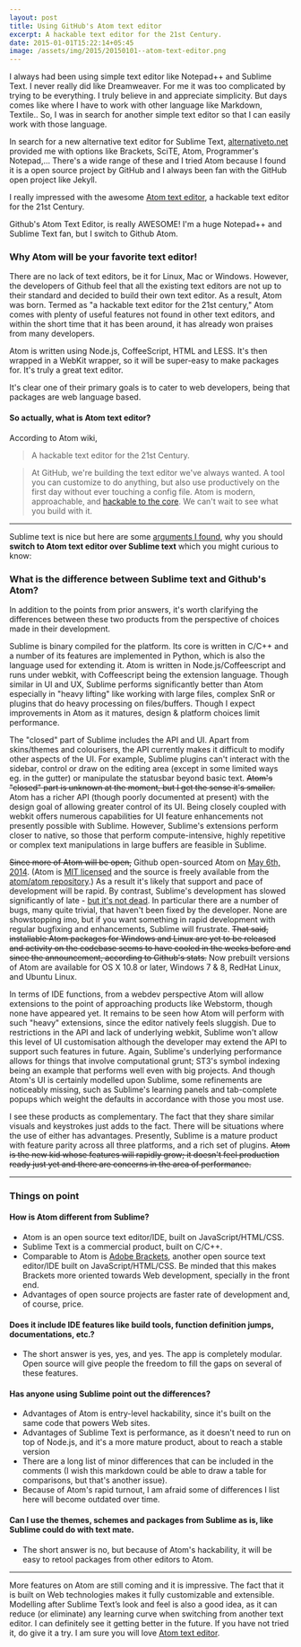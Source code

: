 ```yaml
---
layout: post
title: Using GitHub's Atom text editor
excerpt: A hackable text editor for the 21st Century.
date: 2015-01-01T15:22:14+05:45
image: /assets/img/2015/20150101--atom-text-editor.png
---
```


I always had been using simple text editor like Notepad++ and Sublime Text. I never really did like Dreamweaver. For me it was too complicated by trying to be everything. I truly believe in and appreciate simplicity. But days comes like where I have to work with other language like Markdown, Textile.. So, I was in search for another simple text editor so that I can easily work with those language.

In search for a new alternative text editor for Sublime Text, [alternativeto.net](http://alternativeto.net/software/sublime-text/) provided me with options like Brackets, SciTE, Atom, Programmer's Notepad,... There's a wide range of these and I tried Atom because I found it is a open source project by GitHub and I always been fan with the GitHub open project like Jekyll.

I really impressed with the awesome [Atom text editor](//atom.io/), a hackable text editor for the 21st Century.

Github's Atom Text Editor, is really AWESOME! I'm a huge Notepad++ and Sublime Text fan, but I switch to Github Atom.

### Why Atom will be your favorite text editor!

There are no lack of text editors, be it for Linux, Mac or Windows. However, the developers of Github feel that all the existing text editors are not up to their standard and decided to build their own text editor. As a result, Atom was born. Termed as "a hackable text editor for the 21st century," Atom comes with plenty of useful features not found in other text editors, and within the short time that it has been around, it has already won praises from many developers.

Atom is written using Node.js, CoffeeScript, HTML and LESS. It's then wrapped in a WebKit wrapper, so it will be super-easy to make packages for. It's truly a great text editor.

It's clear one of their primary goals is to cater to web developers, being that packages are web language based.

#### So actually, what is Atom text editor?

According to Atom wiki,

> A hackable text editor for the 21st Century.

> At GitHub, we're building the text editor we've always wanted. A tool you can customize to do anything, but also use productively on the first day without ever touching a config file. Atom is modern, approachable, and [hackable to the core](//github.com/atom/atom). We can't wait to see what you build with it.

---

Sublime text is nice but
here are some [arguments I found](http://stackoverflow.com/questions/22126078/what-is-the-difference-between-sublime-text-and-githubs-atom), why you should **switch to Atom text editor over Sublime text** which you might curious to know:

### What is the difference between Sublime text and Github's Atom?

In addition to the points from prior answers, it's worth clarifying the differences between these two products from the perspective of choices made in their development.

Sublime is binary compiled for the platform. Its core is written in C/C++ and a number of its features are implemented in Python, which is also the language used for extending it. Atom is written in Node.js/Coffeescript and runs under webkit, with Coffeescript being the extension language. Though similar in UI and UX, Sublime performs significantly better than Atom especially in "heavy lifting" like working with large files, complex SnR or plugins that do heavy processing on files/buffers. Though I expect improvements in Atom as it matures, design & platform choices limit performance.

The "closed" part of Sublime includes the API and UI. Apart from skins/themes and colourisers, the API currently makes it difficult to modify other aspects of the UI. For example, Sublime plugins can't interact with the sidebar, control or draw on the editing area (except in some limited ways eg. in the gutter) or manipulate the statusbar beyond basic text. ~~Atom's "closed" part is unknown at the moment, but I get the sense it's smaller.~~ Atom has a richer API (though poorly documented at present) with the design goal of allowing greater control of its UI. Being closely coupled with webkit offers numerous capabilities for UI feature enhancements not presently possible with Sublime. However, Sublime's extensions perform closer to native, so those that perform compute-intensive, highly repetitive or complex text manipulations in large buffers are feasible in Sublime.

~~Since more of Atom will be open,~~ Github open-sourced Atom on [May 6th, 2014](//github.com/blog/1831-atom-free-and-open-source-for-everyone). (Atom is [MIT licensed](https://raw.githubusercontent.com/atom/atom/master/LICENSE.md) and the source is freely available from the [atom/atom repository](https://github.com/atom/atom).) As a result it's likely that support and pace of development will be rapid. By contrast, Sublime's development has slowed significantly of late - [but it's not dead](http://www.sublimetext.com/forum/viewtopic.php?f=2&t=15477&start=60#p58951). In particular there are a number of bugs, many quite trivial, that haven't been fixed by the developer. None are showstopping imo, but if you want something in rapid development with regular bugfixing and enhancements, Sublime will frustrate. ~~That said, installable Atom packages for Windows and Linux are yet to be released and activity on the codebase seems to have cooled in the weeks before and since the announcement, according to Github's stats.~~ Now prebuilt versions of Atom are available for OS X 10.8 or later, Windows 7 & 8, RedHat Linux, and Ubuntu Linux.

In terms of IDE functions, from a webdev perspective Atom will allow extensions to the point of approaching products like Webstorm, though none have appeared yet. It remains to be seen how Atom will perform with such "heavy" extensions, since the editor natively feels sluggish. Due to restrictions in the API and lack of underlying webkit, Sublime won't allow this level of UI customisation although the developer may extend the API to support such features in future. Again, Sublime's underlying performance allows for things that involve computational grunt; ST3's symbol indexing being an example that performs well even with big projects. And though Atom's UI is certainly modelled upon Sublime, some refinements are noticeably missing, such as Sublime's learning panels and tab-complete popups which weight the defaults in accordance with those you most use.

I see these products as complementary. The fact that they share similar visuals and keystrokes just adds to the fact. There will be situations where the use of either has advantages. Presently, Sublime is a mature product with feature parity across all three platforms, and a rich set of plugins. ~~Atom is the new kid whose features will rapidly grow; it doesn't feel production ready just yet and there are concerns in the area of performance.~~

---

### Things on point

#### How is Atom different from Sublime?

* Atom is an open source text editor/IDE, built on JavaScript/HTML/CSS.
* Sublime Text is a commercial product, built on C/C++.
* Comparable to Atom is [Adobe Brackets](http://brackets.io/), another open source text editor/IDE built on JavaScript/HTML/CSS. Be minded that this makes Brackets more oriented towards Web development, specially in the front end.
* Advantages of open source projects are faster rate of development and, of course, price.

#### Does it include IDE features like build tools, function definition jumps, documentations, etc.?

* The short answer is yes, yes, and yes. The app is completely modular. Open source will give people the freedom to fill the gaps on several of these features.

#### Has anyone using Sublime point out the differences?

* Advantages of Atom is entry-level hackability, since it's built on the same code that powers Web sites.
* Advantages of Sublime Text is performance, as it doesn't need to run on top of Node.js, and it's a more mature product, about to reach a stable version
* There are a long list of minor differences that can be included in the comments (I wish this markdown could be able to draw a table for comparisons, but that's another issue).
* Because of Atom's rapid turnout, I am afraid some of differences I list here will become outdated over time.

#### Can I use the themes, schemes and packages from Sublime as is, like Sublime could do with text mate.

* The short answer is no, but because of Atom's hackability, it will be easy to retool packages from other editors to Atom.

---

More features on Atom are still coming and it is impressive. The fact that it is built on Web technologies makes it fully customizable and extensible. Modelling after Sublime Text’s look and feel is also a good idea, as it can reduce (or eliminate) any learning curve when switching from another text editor. I can definitely see it getting better in the future. If you have not tried it, do give it a try. I am sure you will love [Atom text editor](//atom.io/).
